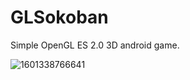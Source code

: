 GLSokoban
=========

Simple OpenGL ES 2.0 3D android game.

![1601338766641](https://github.com/alexey-odintsov/GLSokoban/assets/5075777/9f87690b-b4ef-4c42-8493-45a2259c17b8)
